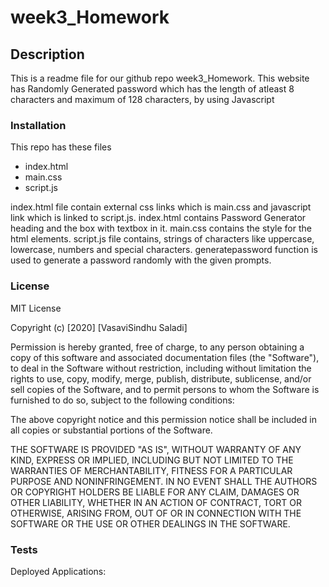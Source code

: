 # week3_Homework
## Description
This is a readme file for our github repo week3_Homework.
This website has Randomly Generated password which has the length of atleast 8 characters and maximum of 128 characters, by using Javascript
### Installation
 This repo has these files
 * index.html
 * main.css
 * script.js
 
 index.html file contain external css links which is main.css and javascript link which is linked to script.js.
 index.html contains Password Generator heading and the box with textbox in it.
 main.css contains the style for the html elements.
 script.js file contains, strings of characters like uppercase, lowercase, numbers and special characters. generatepassword function is used to generate a password randomly with the given prompts.
 ### License
 MIT License

Copyright (c) [2020] [VasaviSindhu Saladi]

Permission is hereby granted, free of charge, to any person obtaining a copy
of this software and associated documentation files (the "Software"), to deal
in the Software without restriction, including without limitation the rights
to use, copy, modify, merge, publish, distribute, sublicense, and/or sell
copies of the Software, and to permit persons to whom the Software is
furnished to do so, subject to the following conditions:

The above copyright notice and this permission notice shall be included in all
copies or substantial portions of the Software.

THE SOFTWARE IS PROVIDED "AS IS", WITHOUT WARRANTY OF ANY KIND, EXPRESS OR
IMPLIED, INCLUDING BUT NOT LIMITED TO THE WARRANTIES OF MERCHANTABILITY,
FITNESS FOR A PARTICULAR PURPOSE AND NONINFRINGEMENT. IN NO EVENT SHALL THE
AUTHORS OR COPYRIGHT HOLDERS BE LIABLE FOR ANY CLAIM, DAMAGES OR OTHER
LIABILITY, WHETHER IN AN ACTION OF CONTRACT, TORT OR OTHERWISE, ARISING FROM,
OUT OF OR IN CONNECTION WITH THE SOFTWARE OR THE USE OR OTHER DEALINGS IN THE
SOFTWARE.
### Tests
Deployed Applications: 